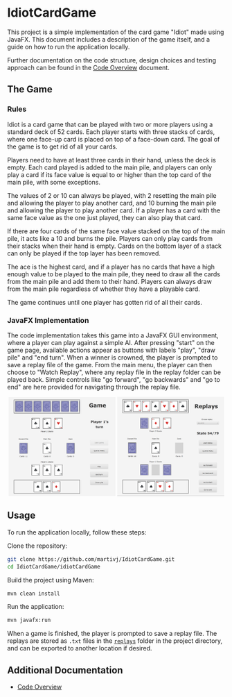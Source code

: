 # IdiotCardGame

This project is a simple implementation of the card game "Idiot" made using JavaFX. This document includes a description of the game itself, and a guide on how to run the application locally.

Further documentation on the code structure, design choices and testing approach can be found in the [Code Overview](./idiotCardGame/README.md) document.

## The Game

### Rules

Idiot is a card game that can be played with two or more players using a standard deck of 52 cards. Each player starts with three stacks of cards, where one face-up card is placed on top of a face-down card. The goal of the game is to get rid of all your cards.

Players need to have at least three cards in their hand, unless the deck is empty. Each card played is added to the main pile, and players can only play a card if its face value is equal to or higher than the top card of the main pile, with some exceptions.

The values of 2 or 10 can always be played, with 2 resetting the main pile and allowing the player to play another card, and 10 burning the main pile and allowing the player to play another card. If a player has a card with the same face value as the one just played, they can also play that card.

If there are four cards of the same face value stacked on the top of the main pile, it acts like a 10 and burns the pile. Players can only play cards from their stacks when their hand is empty. Cards on the bottom layer of a stack can only be played if the top layer has been removed.

The ace is the highest card, and if a player has no cards that have a high enough value to be played to the main pile, they need to draw all the cards from the main pile and add them to their hand. Players can always draw from the main pile regardless of whether they have a playable card.

The game continues until one player has gotten rid of all their cards.

### JavaFX Implementation

The code implementation takes this game into a JavaFX GUI environment, where a player can play against a simple AI. After pressing "start" on the game page, available actions appear as buttons with labels "play", "draw pile" and "end turn". When a winner is crowned, the player is prompted to save a replay file of the game. From the main menu, the player can then choose to "Watch Replay", where any replay file in the replay folder can be played back. Simple controls like "go forward", "go backwards" and "go to end" are here provided for navigating through the replay file.

<p align="center">
  <img src="./idiotCardGame/images/game-screenshot.PNG" alt="Game Screenshot" width="49%" />
  <img src="./idiotCardGame/images/replay-screenshot.PNG" alt="Replay Screenshot" width="49%" />
</p>

## Usage

To run the application locally, follow these steps:

Clone the repository:

```sh
git clone https://github.com/martivj/IdiotCardGame.git
cd IdiotCardGame/idiotCardGame
```

Build the project using Maven:

```sh
mvn clean install
```

Run the application:

```sh
mvn javafx:run
```

When a game is finished, the player is prompted to save a replay file. The replays are stored as `.txt` files in the [`replays`](./idiotCardGame/replays/) folder in the project directory, and can be exported to another location if desired.

## Additional Documentation

- [Code Overview](./idiotCardGame/README.md)
